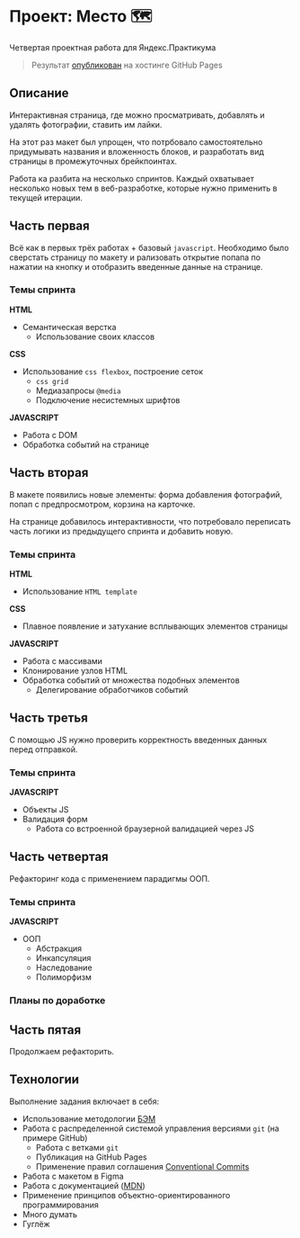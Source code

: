 # Проект: Место 🗺

Четвертая проектная работа для Яндекс.Практикума

> Результат [опубликован](https://eoneof-yap.github.io/mesto/) на хостинге GitHub Pages

## Описание

Интерактивная страница, где можно просматривать, добавлять и удалять фотографии, ставить им лайки.

На этот раз макет был упрощен, что потрбовало самостоятельно придумывать названия и вложенность блоков, и разработать вид страницы в промежуточных брейкпоинтах.

Работа ка разбита на несколько спринтов. Каждый охватывает несколько новых тем в веб-разработке, которые нужно применить в текущей итерации.

## Часть первая

Всё как в первых трёх работах + базовый `javascript`. Необходимо было сверстать страницу по макету и рализовать открытие попапа по нажатии на кнопку и отобразить введенные данные на странице.

### Темы спринта

**HTML**

- Семантическая верстка
  - Использование своих классов

**CSS**

- Использование `css flexbox`, построение сеток
  - `css grid`
  - Медиазапросы `@media`
  - Подключение несистемных шрифтов

**JAVASCRIPT**

- Работа с DOM
- Обработка событий на странице

## Часть вторая

В макете появились новые элементы: форма добавления фотографий, попап с предпросмотром, корзина на карточке.

На странице добавилось интерактивности, что потребовало переписать часть логики из предыдущего спринта и добавить новую.

### Темы спринта

**HTML**

- Использование `HTML template`

**CSS**

- Плавное появление и затухание всплывающих элементов страницы

**JAVASCRIPT**

- Работа с массивами
- Клонирование узлов HTML
- Обработка событий от множества подобных элементов
  - Делегирование обработчиков событий

## Часть третья

С помощью JS нужно проверить корректность введенных данных перед отправкой.

### Темы спринта

**JAVASCRIPT**

- Объекты JS
- Валидация форм
  - Работа со встроенной браузерной валидацией через JS

## Часть четвертая

Рефакторинг кода с применением парадигмы ООП.

### Темы спринта

**JAVASCRIPT**

- ООП
  - Абстракция
  - Инкапсуляция
  - Наследование
  - Полиморфизм

### Планы по доработке

## Часть пятая

Продолжаем рефакторить.

## Технологии

Выполнение задания включает в себя:

- Использование методологии [БЭМ](https://bem.info)
- Работа с распределенной системой управления версиями `git` (на примере GitHub)
  - Работа с ветками `git`
  - Публикация на GitHub Pages
  - Применение правил соглашения [Conventional Commits](https://www.conventionalcommits.org/ru/v1.0.0-beta.4)
- Работа с макетом в Figma
- Работа с документацией ([MDN](https://developer.mozilla.org/))
- Применение принципов объектно-ориентированного программирования
- Много думать
- Гуглёж
